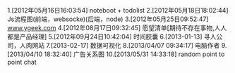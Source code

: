 1.[2012年05月16日16:03:54] noteboot + todolist
2.[2012年05月18日18:02:44] Js流程图(前端，websocke)(后端，node)
3.[2012年05月25日09:52:47] www.ygeek.com
4.[2012年08月17日09:32:45] 愿望清单[期待不存在事物,人人都是产品经理]
5.[2012年09月24日10:42:04] 时间胶囊
6.[2013-01-13] 寻人公司，人肉网站
7.[2013-02-17] 数据可视化
8.[2013/04/07 09:34:17] 电脑作者
9.[2013/04/10 18:32:40] 广告关系图
10.[2013/05/31 14:33:18] random point to point chat
